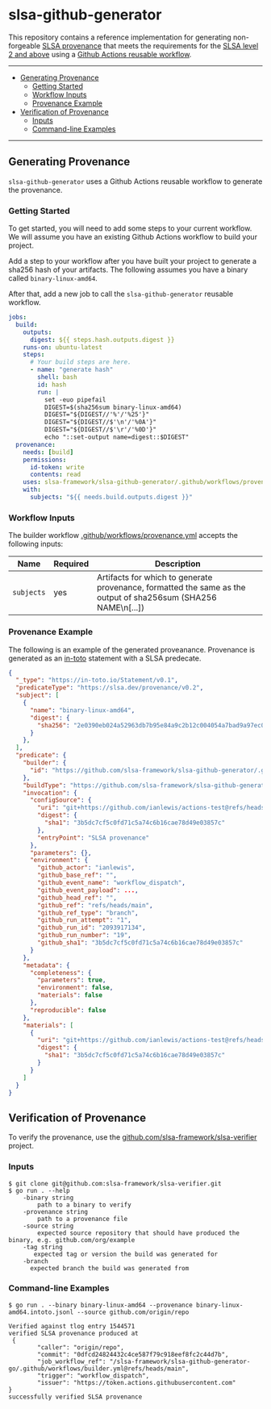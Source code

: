 # slsa-github-generator

This repository contains a reference implementation for generating non-forgeable
[SLSA provenance](https://slsa.dev/) that meets the requirements for the [SLSA
level 2 and above](https://slsa.dev/spec/v0.1/levels) using a [Github Actions
reusable
workflow](https://docs.github.com/en/actions/using-workflows/reusing-workflows).

---

- [Generating Provenance](#generating-provenance)
  - [Getting Started](#getting-started)
  - [Workflow Inputs](#workflow-inputs)
  - [Provenance Example](#provenance-example)
- [Verification of Provenance](#verification-of-provenance)
  - [Inputs](#inputs)
  - [Command-line Examples](#command-line-examples)

---

## Generating Provenance

`slsa-github-generator` uses a Github Actions reusable workflow to generate the
provenance.

### Getting Started

To get started, you will need to add some steps to your current workflow. We
will assume you have an existing Github Actions workflow to build your project.

Add a step to your workflow after you have built your project to generate a
sha256 hash of your artifacts. The following assumes you have a binary called
`binary-linux-amd64`.

After that, add a new job to call the `slsa-github-generator` reusable workflow.

```yaml
jobs:
  build:
    outputs:
      digest: ${{ steps.hash.outputs.digest }}
    runs-on: ubuntu-latest
    steps:
      # Your build steps are here.
      - name: "generate hash"
        shell: bash
        id: hash
        run: |
          set -euo pipefail
          DIGEST=$(sha256sum binary-linux-amd64)
          DIGEST="${DIGEST//'%'/'%25'}"
          DIGEST="${DIGEST//$'\n'/'%0A'}"
          DIGEST="${DIGEST//$'\r'/'%0D'}"
          echo "::set-output name=digest::$DIGEST"
  provenance:
    needs: [build]
    permissions:
      id-token: write
      contents: read
    uses: slsa-framework/slsa-github-generator/.github/workflows/provenance.yml@main
    with:
      subjects: "${{ needs.build.outputs.digest }}"
```

### Workflow Inputs

The builder workflow
[.github/workflows/provenance.yml](.github/workflows/provenance.yml) accepts
the following inputs:

| Name       | Required | Description                                                                                                    |
| ---------- | -------- | -------------------------------------------------------------------------------------------------------------- |
| `subjects` | yes      | Artifacts for which to generate provenance, formatted the same as the output of sha256sum (SHA256 NAME\n[...]) |

### Provenance Example

The following is an example of the generated proveanance. Provenance is
generated as an [in-toto](https://in-toto.io/) statement with a SLSA predecate.

```json
{
  "_type": "https://in-toto.io/Statement/v0.1",
  "predicateType": "https://slsa.dev/provenance/v0.2",
  "subject": [
    {
      "name": "binary-linux-amd64",
      "digest": {
        "sha256": "2e0390eb024a52963db7b95e84a9c2b12c004054a7bad9a97ec0c7c89d4681d2"
      }
    },
  ],
  "predicate": {
    "builder": {
      "id": "https://github.com/slsa-framework/slsa-github-generator/.github/workflows/provenance.yml@refs/heads/main"
    },
    "buildType": "https://github.com/slsa-framework/slsa-github-generator@v1",
    "invocation": {
      "configSource": {
        "uri": "git+https://github.com/ianlewis/actions-test@refs/heads/main.git",
        "digest": {
          "sha1": "3b5dc7cf5c0fd71c5a74c6b16cae78d49e03857c"
        },
        "entryPoint": "SLSA provenance"
      },
      "parameters": {},
      "environment": {
        "github_actor": "ianlewis",
        "github_base_ref": "",
        "github_event_name": "workflow_dispatch",
        "github_event_payload": ...,
        "github_head_ref": "",
        "github_ref": "refs/heads/main",
        "github_ref_type": "branch",
        "github_run_attempt": "1",
        "github_run_id": "2093917134",
        "github_run_number": "19",
        "github_sha1": "3b5dc7cf5c0fd71c5a74c6b16cae78d49e03857c"
      }
    },
    "metadata": {
      "completeness": {
        "parameters": true,
        "environment": false,
        "materials": false
      },
      "reproducible": false
    },
    "materials": [
      {
        "uri": "git+https://github.com/ianlewis/actions-test@refs/heads/main.git",
        "digest": {
          "sha1": "3b5dc7cf5c0fd71c5a74c6b16cae78d49e03857c"
        }
      }
    ]
  }
}
```

## Verification of Provenance

To verify the provenance, use the
[github.com/slsa-framework/slsa-verifier](https://github.com/slsa-framework/slsa-verifier)
project.

### Inputs

```shell
$ git clone git@github.com:slsa-framework/slsa-verifier.git
$ go run . --help
    -binary string
    	path to a binary to verify
    -provenance string
    	path to a provenance file
    -source string
        expected source repository that should have produced the binary, e.g. github.com/org/example
    -tag string
       expected tag or version the build was generated for
    -branch
      expected branch the build was generated from
```

### Command-line Examples

```shell
$ go run . --binary binary-linux-amd64 --provenance binary-linux-amd64.intoto.jsonl --source github.com/origin/repo

Verified against tlog entry 1544571
verified SLSA provenance produced at
 {
        "caller": "origin/repo",
        "commit": "0dfcd24824432c4ce587f79c918eef8fc2c44d7b",
        "job_workflow_ref": "/slsa-framework/slsa-github-generator-go/.github/workflows/builder.yml@refs/heads/main",
        "trigger": "workflow_dispatch",
        "issuer": "https://token.actions.githubusercontent.com"
}
successfully verified SLSA provenance
```
